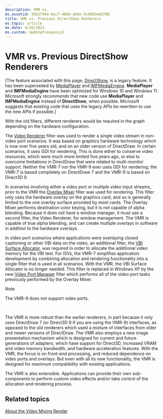 ```yaml
---
description: VMR vs.
ms.assetid: 45b3f964-6ec7-48b8-a66e-3c9883e6d780
title: VMR vs. Previous DirectShow Renderers
ms.topic: article
ms.date: 4/26/2023
ms.custom: UpdateFrequency5
---
```


# VMR vs. Previous DirectShow Renderers

\[The feature associated with this page, [DirectShow](/windows/win32/directshow/directshow), is a legacy feature. It has been superseded by [MediaPlayer](/uwp/api/Windows.Media.Playback.MediaPlayer) and [IMFMediaEngine](/windows/win32/api/mfmediaengine/nn-mfmediaengine-imfmediaengine). **MediaPlayer** and **IMFMediaEngine** have been optimized for Windows 10 and Windows 11. Microsoft strongly recommends that new code use **MediaPlayer** and **IMFMediaEngine** instead of **DirectShow**, when possible. Microsoft suggests that existing code that uses the legacy APIs be rewritten to use the new APIs if possible.\]

With the old filters, different renderers would be required in the graph depending on the hardware configuration.

The [Video Renderer](video-renderer-filter.md) filter was used to render a single video stream in non-video port scenarios. It was based on graphics hardware technology which is now over five years old, and on an older version of DirectDraw. In certain scenarios, it uses GDI for rendering. This is done either to conserve video resources, which were much more limited five years ago, or else to overcome limitations in DirectDraw that were related to multi-monitor support. Neither the VMR-7 nor the VMR-9 ever uses GDI for rendering; the VMR-7 is based completely on DirectDraw 7 and the VMR-9 is based on Direct3D 9.

In scenarios involving either a video port or multiple video input streams, prior to the VMR the [Overlay Mixer](overlay-mixer-filter.md) filter was used for rendering. This filter only uses the hardware overlay on the graphics card, and so is generally limited to the one overlay surface provided by most cards. The Overlay Mixer performs destination color keying, but it is not capable of alpha blending. Because it does not have a window manager, it must use a second filter, the Video Renderer, for window management. The VMR is capable of true alpha blending, and can create multiple overlays in software in addition to the hardware overlays.

In video port scenarios where applications were overlaying closed captioning or other VBI data on the video, an additional filter, the [VBI Surface Allocator](vbi-surface-allocator.md), was required in order to allocate the additional video memory for the VBI text. For ISVs, the VMR-7 simplifies application development by combining allocation and rendering functionality into a single filter that is used in all scenarios. With the VMR, the VBI Surface Allocator is no longer needed. This filter is replaced in Windows XP by the new [Video Port Manager](video-port-manager.md) filter which performs all of the video port tasks previously performed by the Overlay Mixer.

> [!Note]  
> The VMR-9 does not support video ports.

 

The VMR is more robust than the earlier renderers, in part because it only uses DirectDraw 7 (or Direct3D 9 if you are using the VMR-9) interfaces, as opposed to the old renderers which used a mixture of interfaces from older and newer versions of DirectDraw. The VMR also employs a new image presentation mechanism which is designed for current and future generations of adapters, which have support for Direct3D, increased VRAM and video memory bandwidth, and hardware acceleration features. With the VMR, the focus is on front-end processing, and reduced dependence on video ports and overlays. But even with all its new functionality, the VMR is designed for maximum compatibility with existing applications.

The VMR is also extensible. Applications can provide their own sub-components to perform custom video effects and/or take control of the allocation and rendering process.

## Related topics

<dl> <dt>

[About the Video Mixing Render](about-the-video-mixing-render.md)
</dt> </dl>

 

 



